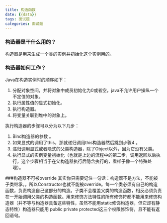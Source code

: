 ```yaml
---
title: 构造函数
date: {{data}}
tags: 面试题
categories: 面试题
---
```

### 构造器是干什么用的？
构造器是用来生成一个类的实例并初始化这个实例用的。
### 构造器如何工作？
Java在构造实例时的顺序如下：

1. 分配对象空间，并将对象中成员初始化为0或者空，java不允许用户操纵一个不定值的对象。
2. 执行属性值的显式初始化。
3. 执行构造器。
4. 将变量关联到堆中的对象上。

<!--more-->

执行构造器的步骤可以分为以下几步：

1. Bind构造器的参数 。
2. 如果显式的调用了this，那就递归调用this构造器然后跳到步骤4 。
3. 递归调用显式或者隐式的父类构造器，除了Object以外，因为它没有父类。
4. 执行显式的实例变量初始化（也就是上边的流程中的第二步，调用返回以后执行，这个步骤相当于在父构造器执行后隐含执行的，看样子像一个特殊处理）。

###构造器不可被override
其实你只需要记住一句话：构造器不是方法，不能被子类继承。，所以Constructor也就不能被override。每一个类必须有自己的构造函数，负责构造自己这部分的构造。子类不会覆盖父类的构造函数，相反必须负责在一开始调用父类的构造函数。用来修饰方法特性的所有修饰符都不能用来修饰构造器（并不等与构造器具备这些特性，虽然不能用static修饰构造器，但它却有静态特性）构造器只能用 public private protected这三个权限修饰符，且不能有返回语句。
